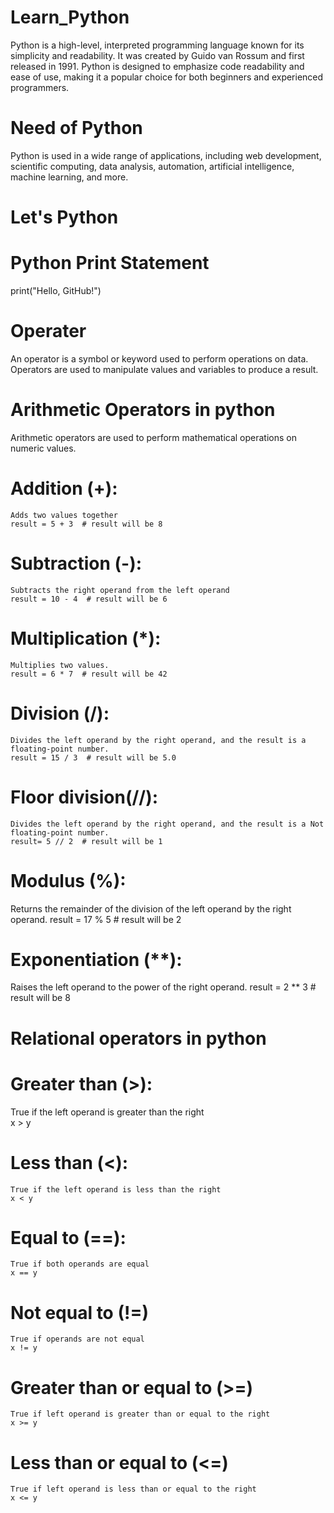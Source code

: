 # Learn_Python
Python is a high-level, interpreted programming language known for its simplicity and readability. It was created by Guido van Rossum and first released in 1991. Python is designed to emphasize code readability and ease of use, making it a popular choice for both beginners and experienced programmers.
# Need of Python
Python is used in a wide range of applications, including web development, scientific computing, data analysis, automation, artificial intelligence, machine learning, and more.
# Let's Python
# Python Print Statement
print("Hello, GitHub!")
# Operater
An operator is a symbol or keyword used to perform operations on data. Operators are used to manipulate values and variables to produce a result.
# Arithmetic Operators in python
Arithmetic operators are used to perform mathematical operations on numeric values.
  # Addition (+):
    Adds two values together
    result = 5 + 3  # result will be 8
  # Subtraction (-):
    Subtracts the right operand from the left operand
    result = 10 - 4  # result will be 6
  # Multiplication (*):
    Multiplies two values.
    result = 6 * 7  # result will be 42
  # Division (/):
    Divides the left operand by the right operand, and the result is a floating-point number.
    result = 15 / 3  # result will be 5.0
  # Floor division(//):
    Divides the left operand by the right operand, and the result is a Not floating-point number.
    result= 5 // 2  # result will be 1 
  # Modulus (%):
   Returns the remainder of the division of the left operand by the right operand.
   result = 17 % 5  # result will be 2
  # Exponentiation (**):
   Raises the left operand to the power of the right operand.
   result = 2 ** 3  # result will be 8
# Relational operators in python
  # Greater than (>):
   True if the left operand is greater than the right	
   x > y
  # Less than (<):
    True if the left operand is less than the right	
    x < y
  # Equal to (==):
    True if both operands are equal	
    x == y
  # Not equal to (!=)
    True if operands are not equal 
    x != y
  # Greater than or equal to (>=)
    True if left operand is greater than or equal to the right	
    x >= y
  # Less than or equal to (<=)
    True if left operand is less than or equal to the right	
    x <= y
